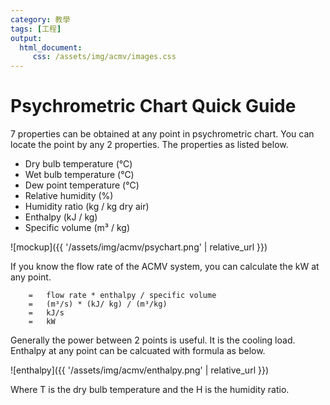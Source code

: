 ```yaml
---
category: 教學
tags: [工程]
output: 
  html_document:
     css: /assets/img/acmv/images.css
---
```


# Psychrometric Chart Quick Guide

7 properties can be obtained at any point in psychrometric chart. You can locate the point by any 2 properties. The properties as listed below.
 - Dry bulb temperature (℃)
 - Wet bulb temperature (℃)
 - Dew point temperature (℃)
 - Relative humidity (%)
 - Humidity ratio (kg / kg dry air)
 - Enthalpy (kJ / kg)
 - Specific volume (m³ / kg)

![mockup]({{ '/assets/img/acmv/psychart.png' | relative_url }})

If you know the flow rate of the ACMV system, you can calculate the kW at any point.
```
    =	flow rate * enthalpy / specific volume
    =	(m³/s) * (kJ/ kg) / (m³/kg)
    =	kJ/s
    =	kW
```
Generally the power between 2 points is useful. It is the cooling load.
Enthalpy at any point can be calcuated with formula as below.

![enthalpy]({{ '/assets/img/acmv/enthalpy.png' | relative_url }})

Where T is the dry bulb temperature and the H is the humidity ratio.
